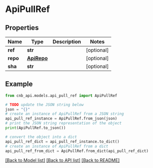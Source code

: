 # ApiPullRef


## Properties

Name | Type | Description | Notes
------------ | ------------- | ------------- | -------------
**ref** | **str** |  | [optional] 
**repo** | [**ApiRepo**](ApiRepo.md) |  | [optional] 
**sha** | **str** |  | [optional] 

## Example

```python
from cnb_api.models.api_pull_ref import ApiPullRef

# TODO update the JSON string below
json = "{}"
# create an instance of ApiPullRef from a JSON string
api_pull_ref_instance = ApiPullRef.from_json(json)
# print the JSON string representation of the object
print(ApiPullRef.to_json())

# convert the object into a dict
api_pull_ref_dict = api_pull_ref_instance.to_dict()
# create an instance of ApiPullRef from a dict
api_pull_ref_from_dict = ApiPullRef.from_dict(api_pull_ref_dict)
```
[[Back to Model list]](../README.md#documentation-for-models) [[Back to API list]](../README.md#documentation-for-api-endpoints) [[Back to README]](../README.md)



